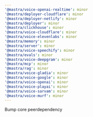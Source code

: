 ```yaml
---
'@mastra/voice-openai-realtime': minor
'@mastra/deployer-cloudflare': minor
'@mastra/deployer-netlify': minor
'@mastra/deployer': minor
'@mastra/clickhouse': minor
'@mastra/voice-cloudflare': minor
'@mastra/voice-elevenlabs': minor
'@mastra/memory': minor
'@mastra/server': minor
'@mastra/voice-speechify': minor
'@mastra/evals': minor
'@mastra/voice-deepgram': minor
'@mastra/mcp': minor
'@mastra/rag': minor
'@mastra/voice-gladia': minor
'@mastra/voice-google': minor
'@mastra/voice-openai': minor
'@mastra/voice-playai': minor
'@mastra/voice-sarvam': minor
'@mastra/voice-murf': minor
---
```


Bump core peerdependency

